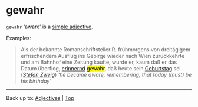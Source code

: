 # gewahr

`gewahr` ‘aware’ is a [simple adjective](../../simpleAdjectives.md).

Examples:

> Als der bekannte Romanschriftsteller R. frühmorgens von dreitägigem erfrischendem Ausflug ins Gebirge wieder nach Wien zurückkehrte und am Bahnhof eine Zeitung kaufte, wurde er, kaum daß er das Datum überflog, [erinnernd](../../e/er/erinnernd.md) <mark>gewahr</mark>, daß heute sein [Geburtstag](../../../nouns/g/ge/Geburtstag.md) sei.  (*[Stefan Zweig](../../../texts/StefanZweig/BriefEinerUnbekannten.md)*) *‘he became aware, remembering, that today (must) be his birthday’*

----

Back up to: [Adjectives](../../index.md) | [Top](../../../index.md)
